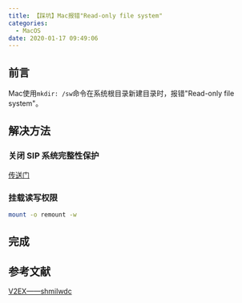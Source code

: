 ```yaml
---
title: 【踩坑】Mac报错"Read-only file system"
categories:
  - MacOS
date: 2020-01-17 09:49:06
---
```


## 前言

Mac使用`mkdir: /sw`命令在系统根目录新建目录时，报错"Read-only file system"。

<!-- more -->

## 解决方法

### 关闭 SIP 系统完整性保护

[传送门](https://feiju12138.github.io/2020/01/17/系统完整性保护)

### 挂载读写权限

``` sh
mount -o remount -w
```

## 完成

## 参考文献

[V2EX——shmilwdc](https://www.v2ex.com/t/607330)

